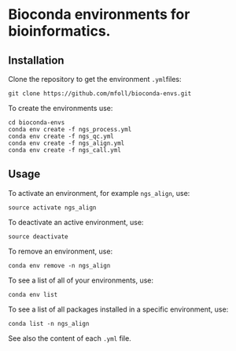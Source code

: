 # Bioconda environments for bioinformatics.

## Installation

Clone the repository to get the environment `.yml`files:
```
git clone https://github.com/mfoll/bioconda-envs.git
```

To create the environments use:
```
cd bioconda-envs
conda env create -f ngs_process.yml 
conda env create -f ngs_qc.yml 
conda env create -f ngs_align.yml 
conda env create -f ngs_call.yml 
```

## Usage

To activate an environment, for example `ngs_align`, use:
```
source activate ngs_align
```

To deactivate an active environment, use:
```
source deactivate
```

To remove an environment, use:
```
conda env remove -n ngs_align
```

To see a list of all of your environments, use:
```
conda env list
```

To see a list of all packages installed in a specific environment, use:
```
conda list -n ngs_align
```

See also the content of each `.yml` file. 

